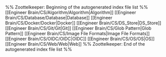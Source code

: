 %% Zoottelkeeper: Beginning of the autogenerated index file list  %%
 [[Engineer Brain/CS/Algorithm/Algorithm|Algorithm]]
 [[Engineer Brain/CS/Database/Database|Database]]
 [[Engineer Brain/CS/Docker/Docker|Docker]]
 [[Engineer Brain/CS/DS_Store|DS_Store]]
 [[Engineer Brain/CS/Git/Git|Git]]
 [[Engineer Brain/CS/Glob Pattern|Glob Pattern]]
 [[Engineer Brain/CS/Image File Formats|Image File Formats]]
 [[Engineer Brain/CS/OIDC/OIDC|OIDC]]
 [[Engineer Brain/CS/OS/OS|OS]]
 [[Engineer Brain/CS/Web/Web|Web]]
%% Zoottelkeeper: End of the autogenerated index file list  %%
